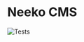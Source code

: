 # Neeko CMS

![Tests](https://github.com/underscoredotspace/neeko-cms/actions/workflows/tests.yml/badge.svg)
